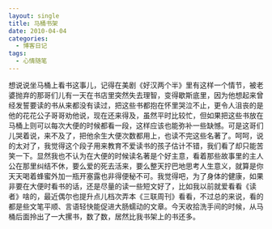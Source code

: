 ```yaml
---
layout: single
title: 马桶书架
date: 2010-04-04
categories:
  - 博客日记
tags:
  - 心情随笔
---
```


想说说坐马桶上看书这事儿，记得在美剧《好汉两个半》里有这样一个情节，被老婆抛弃的那哥们儿有一天在书店里突然失去理智，变得歇斯底里，因为他想起来曾经发誓要读的书从来都没有读过，把这些书都抱在怀里哭泣不止，更令人沮丧的是他的花花公子哥哥劝他说，现在还来得及，虽然平时比较忙，但如果把这些书放在马桶上则可以每次大便的时候都看一段，这样应该也能弥补一些缺憾。可是这哥们儿哭着说，来不及了，把他余生大便次数都用上，也读不完这些名著了。呵呵，说的太对了，我觉得这个段子用来教育不爱读书的孩子估计不错，我们看了却只能苦笑一下。显然我也不认为在大便的时候读名著是个好主意，看着那些故事里的主人公在那里纠结不休，要么爱的死去活来，要么整天拧巴地思考人生意义，就算是你天天喝着蜂蜜外加一瓶开塞露也非得便秘不可。我觉得吧，为了身体的健康，如果非要在大便时看书的话，还是尽量的读一些短文好了，比如我以前就爱看看《读者》啥的，最近偶尔也提升点儿档次弄本《三联周刊》看看，不过总的来说，看的都是些文笔平顺、言语轻快能促进大肠蠕动的文章。今天收拾洗手间的时候，从马桶后面拎出了一大摞书，数了数，居然比我书架上的书还多。
